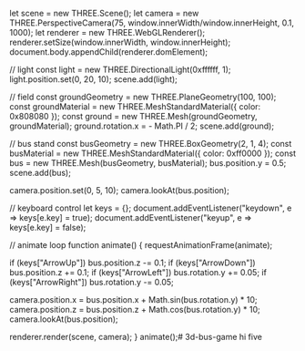 let scene = new THREE.Scene();
let camera = new THREE.PerspectiveCamera(75, window.innerWidth/window.innerHeight, 0.1, 1000);
let renderer = new THREE.WebGLRenderer();
renderer.setSize(window.innerWidth, window.innerHeight);
document.body.appendChild(renderer.domElement);

// light
const light = new THREE.DirectionalLight(0xffffff, 1);
light.position.set(0, 20, 10);
scene.add(light);

// field 
const groundGeometry = new THREE.PlaneGeometry(100, 100);
const groundMaterial = new THREE.MeshStandardMaterial({ color: 0x808080 });
const ground = new THREE.Mesh(groundGeometry, groundMaterial);
ground.rotation.x = - Math.PI / 2;
scene.add(ground);

// bus stand 
const busGeometry = new THREE.BoxGeometry(2, 1, 4);
const busMaterial = new THREE.MeshStandardMaterial({ color: 0xff0000 });
const bus = new THREE.Mesh(busGeometry, busMaterial);
bus.position.y = 0.5;
scene.add(bus);

camera.position.set(0, 5, 10);
camera.lookAt(bus.position);

// keyboard control 
let keys = {};
document.addEventListener("keydown", e => keys[e.key] = true);
document.addEventListener("keyup", e => keys[e.key] = false);

// animate loop
function animate() {
  requestAnimationFrame(animate);

  if (keys["ArrowUp"]) bus.position.z -= 0.1;
  if (keys["ArrowDown"]) bus.position.z += 0.1;
  if (keys["ArrowLeft"]) bus.rotation.y += 0.05;
  if (keys["ArrowRight"]) bus.rotation.y -= 0.05;

  camera.position.x = bus.position.x + Math.sin(bus.rotation.y) * 10;
  camera.position.z = bus.position.z + Math.cos(bus.rotation.y) * 10;
  camera.lookAt(bus.position);

  renderer.render(scene, camera);
}
animate();# 3d-bus-game
hi five 
